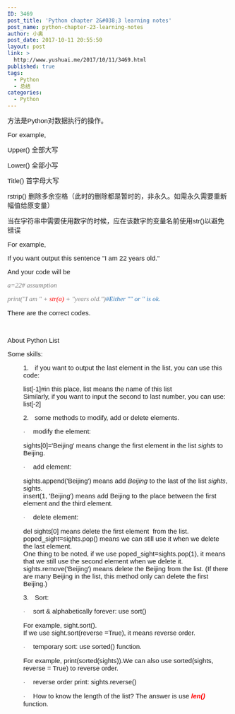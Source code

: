 ```yaml
---
ID: 3469
post_title: 'Python chapter 2&#038;3 learning notes'
post_name: python-chapter-23-learning-notes
author: 小奥
post_date: 2017-10-11 20:55:50
layout: post
link: >
  http://www.yushuai.me/2017/10/11/3469.html
published: true
tags:
  - Python
  - 总结
categories:
  - Python
---
```

<p style=";margin-bottom:0"><span style="font-size:15px;font-family:&#39;微软雅黑&#39;,sans-serif">方法是</span><span style="font-size:15px;font-family:&#39;Calibri&#39;,sans-serif">Python</span><span style="font-size:15px;font-family:&#39;微软雅黑&#39;,sans-serif">对数据执行的操作。</span></p><p style=";margin-bottom:0"><span style="font-size: 15px;font-family:&#39;Calibri&#39;,sans-serif">For example,</span></p><p style=";margin-bottom:0"><span style="font-size: 15px;font-family:&#39;Calibri&#39;,sans-serif">Upper() </span><span style="font-size: 15px;font-family:&#39;微软雅黑&#39;,sans-serif">全部大写</span></p><p style=";margin-bottom:0"><span style="font-size: 15px;font-family:&#39;Calibri&#39;,sans-serif">Lower() </span><span style="font-size: 15px;font-family:&#39;微软雅黑&#39;,sans-serif">全部小写</span></p><p style=";margin-bottom:0"><span style="font-size: 15px;font-family:&#39;Calibri&#39;,sans-serif">Title() </span><span style="font-size: 15px;font-family:&#39;微软雅黑&#39;,sans-serif">首字母大写</span></p><p style=";margin-bottom:0"><span style="font-size: 15px;font-family:&#39;Calibri&#39;,sans-serif">rstrip() </span><span style="font-size:15px;font-family:&#39;微软雅黑&#39;,sans-serif">删除多余空格（此时的删除都是暂时的，非永久。如需永久需要重新幅值给原变量）</span></p><p style=";margin-bottom:0"><span style="font-size:15px;font-family:&#39;微软雅黑&#39;,sans-serif">当在字符串中需要使用数字的时候，应在该数字的变量名前使用</span><span style="font-size:15px;font-family:&#39;Calibri&#39;,sans-serif">str()</span><span style="font-size:15px;font-family:&#39;微软雅黑&#39;,sans-serif">以避免错误</span></p><p style=";margin-bottom:0"><span style="font-size: 15px;font-family:&#39;Calibri&#39;,sans-serif">For example,</span></p><p style=";margin-bottom:0"><span style="font-size: 15px;font-family:&#39;Calibri&#39;,sans-serif">If you want output this sentence &quot;I am 22 years old.&quot;</span></p><p style=";margin-bottom:0"><span style="font-size: 15px;font-family:&#39;Calibri&#39;,sans-serif">And your code will be</span></p><p style=";margin-bottom:0"><em><span style="font-size:15px;font-family:&#39;Times New Roman&#39;,serif;color:#7F7F7F">a=22# assumption</span></em></p><p style=";margin-bottom:0"><em><span style="font-size:15px;font-family:&#39;Times New Roman&#39;,serif;color:#7F7F7F">print(&quot;I am &quot; + </span></em><em><span style="font-size:15px;font-family: &#39;Times New Roman&#39;,serif;color:red">str(a)</span></em><em><span style="font-size:15px;font-family:&#39;Times New Roman&#39;,serif;color:#7F7F7F"> + &quot;years old.&quot;)</span></em><em><span style="font-size:15px;font-family:&#39;Times New Roman&#39;,serif;color:#2E75B5">#Either &quot;&quot; or &#39;&#39; is ok.</span></em></p><p style=";margin-bottom:0"><span style="font-size: 15px;font-family:&#39;Calibri&#39;,sans-serif">There are the correct codes.</span></p><p style=";margin-bottom:0"><span style="font-size: 15px;font-family:&#39;Calibri&#39;,sans-serif">&nbsp;</span></p><p style=";margin-bottom:0"><span style="font-size: 15px;font-family:&#39;Calibri&#39;,sans-serif">About Python List</span></p><p style=";margin-bottom:0"><span style="font-size: 15px;font-family:&#39;Calibri&#39;,sans-serif">Some skills:</span></p><p style="margin-left:36px;vertical-align:middle"><span style="font-size:15px;font-family:&#39;Calibri&#39;,sans-serif">1.<span style="font-variant-numeric: normal;font-stretch: normal;font-size: 9px;line-height: normal;font-family: &#39;Times New Roman&#39;">&nbsp;&nbsp;&nbsp;&nbsp;&nbsp; </span></span><span style="font-size:15px;font-family:&#39;Calibri&#39;,sans-serif">if you want to output the last element in the list, you can use this code:</span></p><p style="margin-top:0;margin-right:0;margin-bottom:0;margin-left:36px;margin-bottom:0"><span style="font-size:15px;font-family: &#39;Calibri&#39;,sans-serif">list[-1]#in this place, list means the name of this list</span></p><p style="margin-top:0;margin-right:0;margin-bottom:0;margin-left:36px;margin-bottom:0"><span style="font-size:15px;font-family: &#39;Calibri&#39;,sans-serif">Similarly, if you want to input the second to last number, you can use:</span></p><p style="margin-top:0;margin-right:0;margin-bottom:0;margin-left:36px;margin-bottom:0"><span style="font-size:15px;font-family: &#39;Calibri&#39;,sans-serif">list[-2]</span></p><p style="margin-left:36px;vertical-align:middle"><span style="font-size:15px;font-family:&#39;Calibri&#39;,sans-serif">2.<span style="font-variant-numeric: normal;font-stretch: normal;font-size: 9px;line-height: normal;font-family: &#39;Times New Roman&#39;">&nbsp;&nbsp;&nbsp;&nbsp;&nbsp; </span></span><span style="font-size:15px;font-family:&#39;Calibri&#39;,sans-serif">some methods to modify, add or delete elements.</span></p><p style="margin-left:36px;vertical-align:middle"><span style="font-size:13px;font-family:Symbol">·<span style="font-variant-numeric: normal;font-stretch: normal;font-size: 9px;line-height: normal;font-family: &#39;Times New Roman&#39;">&nbsp;&nbsp;&nbsp;&nbsp;&nbsp;&nbsp;&nbsp; </span></span><span style="font-size:15px;font-family:&#39;Calibri&#39;,sans-serif">modify the element: </span></p><p style="margin-top:0;margin-right:0;margin-bottom:0;margin-left:36px;margin-bottom:0"><span style="font-size:15px;font-family: &#39;Calibri&#39;,sans-serif">sights[0]=&#39;Beijing&#39; means change the first element in the list <em>sights</em> to Beijing.</span></p><p style="margin-left:36px;vertical-align:middle"><span style="font-size:13px;font-family:Symbol">·<span style="font-variant-numeric: normal;font-stretch: normal;font-size: 9px;line-height: normal;font-family: &#39;Times New Roman&#39;">&nbsp;&nbsp;&nbsp;&nbsp;&nbsp;&nbsp;&nbsp; </span></span><span style="font-size:15px;font-family:&#39;Calibri&#39;,sans-serif">add element: </span></p><p style="margin-top:0;margin-right:0;margin-bottom:0;margin-left:36px;margin-bottom:0"><span style="font-size:15px;font-family: &#39;Calibri&#39;,sans-serif">sights.append(&#39;Beijing&#39;) means add <em>Beijing</em> to the last of the list <em>sights</em>, sights.</span></p><p style="margin-top:0;margin-right:0;margin-bottom:0;margin-left:36px;margin-bottom:0"><span style="font-size:15px;font-family: &#39;Calibri&#39;,sans-serif">insert(1, &#39;Beijing&#39;) means add Beijing to the place between the first element and the third element.</span></p><p style="margin-left:36px;vertical-align:middle"><span style="font-size:13px;font-family:Symbol">·<span style="font-variant-numeric: normal;font-stretch: normal;font-size: 9px;line-height: normal;font-family: &#39;Times New Roman&#39;">&nbsp;&nbsp;&nbsp;&nbsp;&nbsp;&nbsp;&nbsp; </span></span><span style="font-size:15px;font-family:&#39;Calibri&#39;,sans-serif">delete element: </span></p><p style="margin-top:0;margin-right:0;margin-bottom:0;margin-left:36px;margin-bottom:0"><span style="font-size:15px;font-family: &#39;Calibri&#39;,sans-serif">del sights[0] means delete the first element&nbsp; from the list. </span></p><p style="margin-top:0;margin-right:0;margin-bottom:0;margin-left:36px;margin-bottom:0"><span style="font-size:15px;font-family: &#39;Calibri&#39;,sans-serif">poped_sight=sights.pop() means we can still use it when we delete the last element.</span></p><p style="margin-top:0;margin-right:0;margin-bottom:0;margin-left:36px;margin-bottom:0"><span style="font-size:15px;font-family: &#39;Calibri&#39;,sans-serif">One thing to be noted, if we use poped_sight=sights.pop(1), it means that we still use the second element when we delete it.</span></p><p style="margin-top:0;margin-right:0;margin-bottom:0;margin-left:36px;margin-bottom:0"><span style="font-size:15px;font-family: &#39;Calibri&#39;,sans-serif">sights.remove(&#39;Beijing&#39;) means delete the Beijing from the list. (If there are many Beijing in the list, this method only can delete the first Beijing.)</span></p><p style="margin-left:36px;vertical-align:middle"><span style="font-size:15px;font-family:&#39;Calibri&#39;,sans-serif">3.<span style="font-variant-numeric: normal;font-stretch: normal;font-size: 9px;line-height: normal;font-family: &#39;Times New Roman&#39;">&nbsp;&nbsp;&nbsp;&nbsp;&nbsp; </span></span><span style="font-size:15px;font-family:&#39;Calibri&#39;,sans-serif">Sort:</span></p><p style="margin-left:36px;vertical-align:middle"><span style="font-size:13px;font-family:Symbol">·<span style="font-variant-numeric: normal;font-stretch: normal;font-size: 9px;line-height: normal;font-family: &#39;Times New Roman&#39;">&nbsp;&nbsp;&nbsp;&nbsp;&nbsp;&nbsp;&nbsp; </span></span><span style="font-size:15px;font-family:&#39;Calibri&#39;,sans-serif">sort &amp; alphabetically forever: use sort()</span></p><p style="margin-top:0;margin-right:0;margin-bottom:0;margin-left:36px;margin-bottom:0"><span style="font-size:15px;font-family: &#39;Calibri&#39;,sans-serif">For example, sight.sort().</span></p><p style="margin-top:0;margin-right:0;margin-bottom:0;margin-left:36px;margin-bottom:0"><span style="font-size:15px;font-family: &#39;Calibri&#39;,sans-serif">If we use sight.sort(reverse =True), it means reverse order.</span></p><p style="margin-left:36px;vertical-align:middle"><span style="font-size:13px;font-family:Symbol">·<span style="font-variant-numeric: normal;font-stretch: normal;font-size: 9px;line-height: normal;font-family: &#39;Times New Roman&#39;">&nbsp;&nbsp;&nbsp;&nbsp;&nbsp;&nbsp;&nbsp; </span></span><span style="font-size:15px;font-family:&#39;Calibri&#39;,sans-serif">temporary sort: use sorted() function.</span></p><p style="margin-top:0;margin-right:0;margin-bottom:0;margin-left:36px;margin-bottom:0"><span style="font-size:15px;font-family: &#39;Calibri&#39;,sans-serif">For example, print(sorted(sights)).We can also use sorted(sights, reverse = True) to reverse order.</span></p><p style="margin-left:36px;vertical-align:middle"><span style="font-size:13px;font-family:Symbol">·<span style="font-variant-numeric: normal;font-stretch: normal;font-size: 9px;line-height: normal;font-family: &#39;Times New Roman&#39;">&nbsp;&nbsp;&nbsp;&nbsp;&nbsp;&nbsp;&nbsp; </span></span><span style="font-size:15px;font-family:&#39;Calibri&#39;,sans-serif">reverse order print: sights.reverse()</span></p><p style="margin-left:36px;vertical-align:middle"><span style="font-size:13px;font-family:Symbol">·<span style="font-variant-numeric: normal;font-stretch: normal;font-size: 9px;line-height: normal;font-family: &#39;Times New Roman&#39;">&nbsp;&nbsp;&nbsp;&nbsp;&nbsp;&nbsp;&nbsp; </span></span><span style="font-size:15px;font-family:&#39;Calibri&#39;,sans-serif">How to know the length of the list? The answer is use <span style="font-size: 15px; font-family: Calibri, sans-serif; color: #FF0000;"><em><strong>len()</strong></em></span> function.</span></p><p><br/></p>
